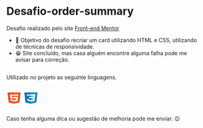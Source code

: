# Desafio-order-summary

Desafio realizado pelo site <a href="https://www.frontendmentor.io/challenges">Front-end Mentor</a> 
  - 🤔 Objetivo do desafio recriar um card utilizando HTML e CSS, utilizando de técnicas de responsividade.
  - 😁 Site concluído, mas casa alguém encontre alguma falha pode me avisar para correção.

##

Utilizado no projeto as seguinte linguagens.
<div style="display: inline_block"><br>
  <img align="center" alt="Gianlucca-HTML" height="30" width="40" src="https://raw.githubusercontent.com/devicons/devicon/master/icons/html5/html5-original.svg">
  <img align="center" alt="Gianlucca-CSS" height="30" width="40" src="https://raw.githubusercontent.com/devicons/devicon/master/icons/css3/css3-original.svg">
</div>

##
  
Caso tenha alguma dica ou sugestão de melhoria pode me enviar. 😉 
